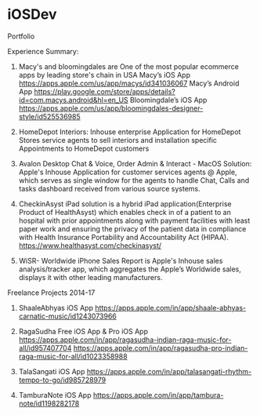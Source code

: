 # iOSDev
Portfolio

Experience Summary:

1. Macy's and bloomingdales are One of the most popular ecommerce apps by leading store's chain in USA
   Macy’s iOS App https://apps.apple.com/us/app/macys/id341036067
   Macy’s Android App https://play.google.com/store/apps/details?id=com.macys.android&hl=en_US 
   Bloomingdale’s iOS App https://apps.apple.com/us/app/bloomingdales-designer-style/id525536985
   
2. HomeDepot Interiors: Inhouse enterprise Application for HomeDepot Stores service agents to sell interiors and installation specific Appointments to HomeDepot customers

3. Avalon Desktop Chat & Voice, Order Admin & Interact - MacOS Solution: Apple's Inhouse Application for customer services agents @ Apple, which serves as single window for the agents to handle Chat, Calls and tasks dashboard received from various source systems.

4. CheckinAsyst iPad solution is a hybrid iPad application(Enterprise Product of HealthAsyst) which enables check in of a patient to an hospital with prior appointments along with payment facilities with least paper work and ensuring the privacy of the patient data in compliance with Health Insurance Portability and Accountability Act (HIPAA). https://www.healthasyst.com/checkinasyst/

5. WiSR- Worldwide iPhone Sales Report is Apple's Inhouse sales analysis/tracker app, which aggregates the Apple’s Worldwide sales, displays it with other leading manufacturers.  


Freelance Projects 2014-17
1. ShaaleAbhyas iOS App
https://apps.apple.com/in/app/shaale-abhyas-carnatic-music/id1243073966

2. RagaSudha Free iOS App &  Pro iOS App
https://apps.apple.com/in/app/ragasudha-indian-raga-music-for-all/id957407704
https://apps.apple.com/in/app/ragasudha-pro-indian-raga-music-for-all/id1023358988

4. TalaSangati iOS App
https://apps.apple.com/in/app/talasangati-rhythm-tempo-to-go/id985728979

5. TamburaNote iOS App
https://apps.apple.com/in/app/tambura-note/id1198282178
